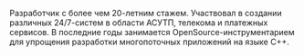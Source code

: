 Разработчик с более чем 20-летним стажем. Участвовал в создании различных
24/7-систем в области АСУТП, телекома и платежных сервисов. В последние годы
занимается OpenSource-инструментарием для упрощения разработки многопоточных
приложений на языке C++.
